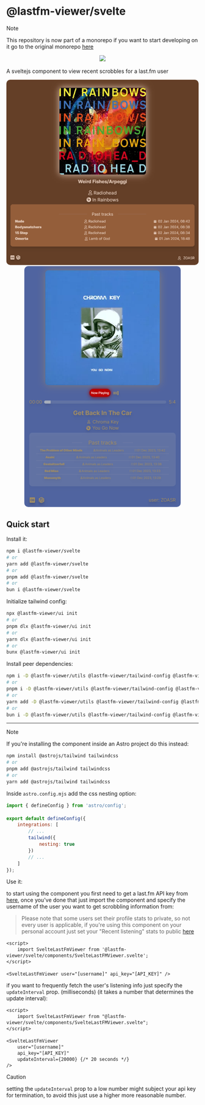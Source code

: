 # @lastfm-viewer/svelte

> [!NOTE]
> This repository is now part of a monorepo if you want to start developing on it go to the original monorepo [here](https://github.com/ZOASR/lastfm-viewer)

<p align="center" >

<a href="https://www.npmjs.com/package/@lastfm-viewer/svelte" alt="@lastfm-viewer/svelte(npm)">
<img src="https://img.shields.io/npm/dt/@lastfm-viewer/svelte?style=for-the-badge&logo=npm&logoColor=red&label=@lastfm-viewer/svelte" /></a>
</p>

A sveltejs component to view recent scrobbles for a last.fm user

<p align="center">
  <img src="https://github.com/ZOASR/lastfm-viewer-svelte/blob/main/images/Preview_1.png" style="border-radius: 10px"/>
  <img src="https://github.com/ZOASR/lastfm-viewer-svelte/blob/main/images/Preview_2.png" style="border-radius: 10px"/>
</p>

## Quick start

Install it:

```bash
npm i @lastfm-viewer/svelte
# or
yarn add @lastfm-viewer/svelte
# or
pnpm add @lastfm-viewer/svelte
# or
bun i @lastfm-viewer/svelte
```

Initialize tailwind config:

```bash
npx @lastfm-viewer/ui init
# or
pnpm dlx @lastfm-viewer/ui init
# or
yarn dlx @lastfm-viewer/ui init
# or
bunx @lastfm-viewer/ui init
```

Install peer dependencies:

```bash
npm i -D @lastfm-viewer/utils @lastfm-viewer/tailwind-config @lastfm-viewer/ui @iconify/svelte @fontsource/inter
# or
pnpm i -D @lastfm-viewer/utils @lastfm-viewer/tailwind-config @lastfm-viewer/ui @iconify/svelte @fontsource/inter
# or
yarn add -D @lastfm-viewer/utils @lastfm-viewer/tailwind-config @lastfm-viewer/ui @iconify/svelte @fontsource/inter
# or
bun i -D @lastfm-viewer/utils @lastfm-viewer/tailwind-config @lastfm-viewer/ui @iconify/svelte @fontsource/inter
```

---

> [!NOTE]
> If you're installing the component inside an Astro project do this instead:

```bash
npm install @astrojs/tailwind tailwindcss
# or
pnpm add @astrojs/tailwind tailwindcss
# or
yarn add @astrojs/tailwind tailwindcss
```

Inside `astro.config.mjs` add the css nesting option:

```js
import { defineConfig } from 'astro/config';

export default defineConfig({
	integrations: [
		// ...
		tailwind({
			nesting: true
		})
		// ...
	]
});
```

Use it:

to start using the component you first need to get a last.fm API key from [here](https://www.last.fm/api), once you've done that just import the component and specify the username of the user you want to get scrobbling information from:

> Please note that some users set their profile stats to private, so not every user is applicable, if you're using this component on your personal account just set your "Recent listening" stats to public [here](https://www.last.fm/settings/privacy)

```svelte
<script>
	import SvelteLastFmViewer from '@lastfm-viewer/svelte/components/SvelteLastFMViewer.svelte';
</script>

<SvelteLastFmViewer user="[username]" api_key="[API_KEY]" />
```

if you want to frequently fetch the user's listening info just specify the `updateInterval` prop. (milliseconds) (it takes a number that determines the update interval):

```svelte
<script>
	import SvelteLastFmViewer from "@lastfm-viewer/svelte/components/SvelteLastFMViewer.svelte";
</script>

<SvelteLastFmViewer
	user="[username]"
	api_key="[API_KEY]"
	updateInterval={20000} {/* 20 seconds */}
/>
```

> [!CAUTION]
> setting the `updateInterval` prop to a low number might subject your api key for termination, to avoid this just use a higher more reasonable number.
